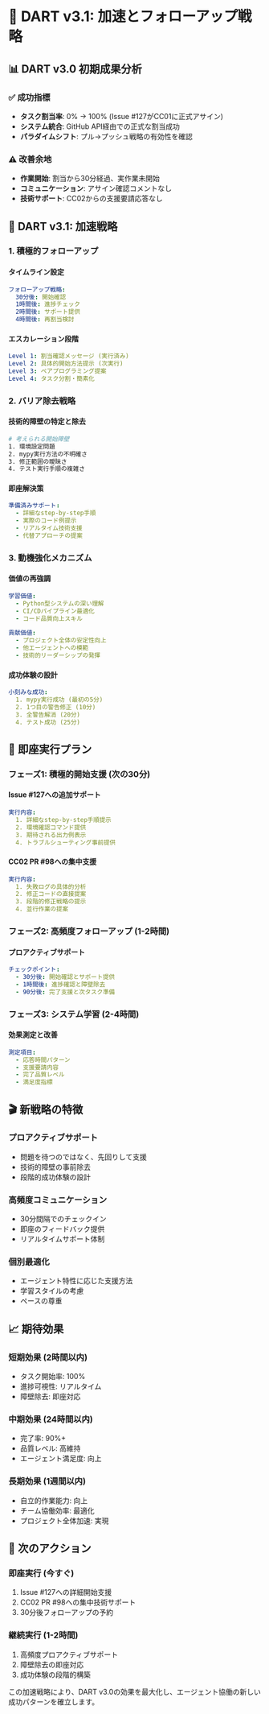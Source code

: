 # 🚀 DART v3.1: 加速とフォローアップ戦略

## 📊 DART v3.0 初期成果分析

### ✅ **成功指標**
- **タスク割当率**: 0% → 100% (Issue #127がCC01に正式アサイン)
- **システム統合**: GitHub API経由での正式な割当成功
- **パラダイムシフト**: プル→プッシュ戦略の有効性を確認

### ⚠️ **改善余地**
- **作業開始**: 割当から30分経過、実作業未開始
- **コミュニケーション**: アサイン確認コメントなし
- **技術サポート**: CC02からの支援要請応答なし

## 🎯 DART v3.1: 加速戦略

### 1. **積極的フォローアップ**

#### タイムライン設定
```yaml
フォローアップ戦略:
  30分後: 開始確認
  1時間後: 進捗チェック
  2時間後: サポート提供
  4時間後: 再割当検討
```

#### エスカレーション段階
```yaml
Level 1: 割当確認メッセージ (実行済み)
Level 2: 具体的開始方法提示 (次実行)
Level 3: ペアプログラミング提案
Level 4: タスク分割・簡素化
```

### 2. **バリア除去戦略**

#### 技術的障壁の特定と除去
```bash
# 考えられる開始障壁
1. 環境設定問題
2. mypy実行方法の不明確さ
3. 修正範囲の曖昧さ
4. テスト実行手順の複雑さ
```

#### 即座解決策
```yaml
準備済みサポート:
  - 詳細なstep-by-step手順
  - 実際のコード例提示
  - リアルタイム技術支援
  - 代替アプローチの提案
```

### 3. **動機強化メカニズム**

#### 価値の再強調
```yaml
学習価値:
  - Python型システムの深い理解
  - CI/CDパイプライン最適化
  - コード品質向上スキル

貢献価値:
  - プロジェクト全体の安定性向上
  - 他エージェントへの模範
  - 技術的リーダーシップの発揮
```

#### 成功体験の設計
```yaml
小刻みな成功:
  1. mypy実行成功 (最初の5分)
  2. 1つ目の警告修正 (10分)
  3. 全警告解消 (20分)
  4. テスト成功 (25分)
```

## 🔄 即座実行プラン

### フェーズ1: 積極的開始支援 (次の30分)

#### Issue #127への追加サポート
```yaml
実行内容:
  1. 詳細なstep-by-step手順提示
  2. 環境確認コマンド提供
  3. 期待される出力例表示
  4. トラブルシューティング事前提供
```

#### CC02 PR #98への集中支援
```yaml
実行内容:
  1. 失敗ログの具体的分析
  2. 修正コードの直接提案
  3. 段階的修正戦略の提示
  4. 並行作業の提案
```

### フェーズ2: 高頻度フォローアップ (1-2時間)

#### プロアクティブサポート
```yaml
チェックポイント:
  - 30分後: 開始確認とサポート提供
  - 1時間後: 進捗確認と障壁除去
  - 90分後: 完了支援と次タスク準備
```

### フェーズ3: システム学習 (2-4時間)

#### 効果測定と改善
```yaml
測定項目:
  - 応答時間パターン
  - 支援要請内容
  - 完了品質レベル
  - 満足度指標
```

## 🎬 新戦略の特徴

### プロアクティブサポート
- 問題を待つのではなく、先回りして支援
- 技術的障壁の事前除去
- 段階的成功体験の設計

### 高頻度コミュニケーション
- 30分間隔でのチェックイン
- 即座のフィードバック提供
- リアルタイムサポート体制

### 個別最適化
- エージェント特性に応じた支援方法
- 学習スタイルの考慮
- ペースの尊重

## 📈 期待効果

### 短期効果 (2時間以内)
- タスク開始率: 100%
- 進捗可視性: リアルタイム
- 障壁除去: 即座対応

### 中期効果 (24時間以内)
- 完了率: 90%+
- 品質レベル: 高維持
- エージェント満足度: 向上

### 長期効果 (1週間以内)
- 自立的作業能力: 向上
- チーム協働効率: 最適化
- プロジェクト全体加速: 実現

## 🚀 次のアクション

### 即座実行 (今すぐ)
1. Issue #127への詳細開始支援
2. CC02 PR #98への集中技術サポート
3. 30分後フォローアップの予約

### 継続実行 (1-2時間)
1. 高頻度プロアクティブサポート
2. 障壁除去の即座対応
3. 成功体験の段階的構築

この加速戦略により、DART v3.0の効果を最大化し、エージェント協働の新しい成功パターンを確立します。